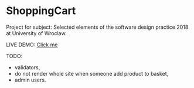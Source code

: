 # ShoppingCart

Project for subject: Selected elements of the software design practice 2018 at University of Wroclaw. 

LIVE DEMO: [Click me](https://weppo-univ.herokuapp.com/) 

TODO:

- validators,
- do not render whole site when someone add product to basket,
- admin users. 
